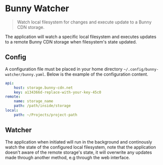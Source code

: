 # Bunny Watcher
> Watch local filesystem for changes and execute update to a Bunny CDN storage.

The application will watch a specific local filesystem and executes updates to a remote Bunny CDN storage when filesystem's state updated.


## Config

A configuration file must be placed in your home directory `~/.config/bunny-watcher/bunny.yaml`. Below is the example of the configuration content.

```yaml
api:
    host: storage.bunny-cdn.net
    key: a134366d-replace-with-your-key-45c0
remote:
    name: storage_name
    path: /path/inside/storage
local:
    path: ~/Projects/project-path
```

## Watcher

The application when initiated will run in the background and continously watch the state of the configured local filesystem, note that the application doesn't aware of the remote storage's state, it will overwrite any updates made through another method, e.g through the web interface.
